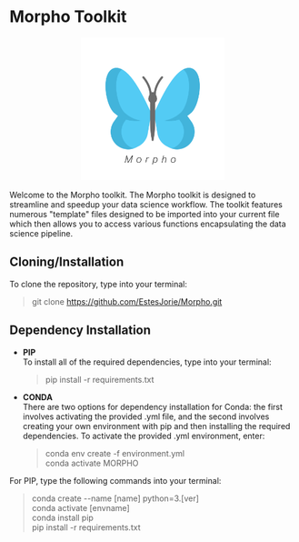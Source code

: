 # Morpho Toolkit

<p align="center">
    <picture>
      <source srcset="images/MORPHO_header.png" media="(prefers-color-scheme: light)">
      <source srcset="images/MORPHO_light_header.png" media="(prefers-color-scheme: dark)">
      <img src="images/morpho_logo_one.png" alt="Morpho Logo" width="50%">
    </picture>
</p>


 Welcome to the Morpho toolkit. The Morpho toolkit is designed to streamline and
 speedup your data science workflow. The toolkit features numerous "template" files
 designed to be imported into your current file which then allows you to access
 various functions encapsulating the data science pipeline.
 
 ## Cloning/Installation 
 
 To clone the repository, type into your terminal:
 
 > git clone https://github.com/EstesJorie/Morpho.git

## Dependency Installation

- **PIP**  
  To install all of the required dependencies, type into your terminal:

  > pip install -r requirements.txt

- **CONDA**  
  There are two options for dependency installation for Conda: the first involves activating the provided .yml file, and the second involves creating your own environment with pip and then installing the required dependencies. To activate the provided .yml environment, enter:

  > conda env create -f environment.yml  
  > conda activate MORPHO

For PIP, type the following commands into your terminal:

> conda create --name [name] python=3.[ver]  
> conda activate [envname]  
> conda install pip  
> pip install -r requirements.txt
